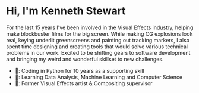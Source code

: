 # Hi, I'm Kenneth Stewart
For the last 15 years I've been involved in the Visual Effects industry, helping make blockbuster films for the big screen. While making CG explosions look real, keying underlit greenscreens and painting out tracking markers, I also spent time designing and creating tools that would solve various technical problems in our work. Excited to be shifting gears to software development and bringing my weird and wonderful skillset to new challenges.

- 🐍: Coding in Python for 10 years as a supporting skill
- 🦝: Learning Data Analysis, Machine Learning and Computer Science
- 🦃: Former Visual Effects artist & Compositing supervisor
